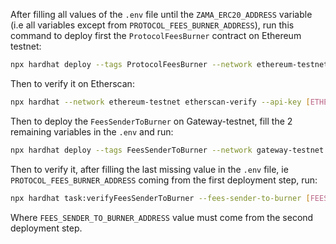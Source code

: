 After filling all values of the `.env` file until the `ZAMA_ERC20_ADDRESS` variable (i.e all variables except from `PROTOCOL_FEES_BURNER_ADDRESS`), run this command to deploy first the `ProtocolFeesBurner` contract on Ethereum testnet:

```bash
npx hardhat deploy --tags ProtocolFeesBurner --network ethereum-testnet
```

Then to verify it on Etherscan: 

```bash
npx hardhat --network ethereum-testnet etherscan-verify --api-key [ETHERSCAN_API] --license BSD-3-Clause --force-license
```

Then to deploy the `FeesSenderToBurner` on Gateway-testnet, fill the 2 remaining variables in the `.env` and run: 

```bash
npx hardhat deploy --tags FeesSenderToBurner --network gateway-testnet
```

Then to verify it, after filling the last missing value in the `.env` file, ie `PROTOCOL_FEES_BURNER_ADDRESS` coming from the first deployment step, run: 

```bash
npx hardhat task:verifyFeesSenderToBurner --fees-sender-to-burner [FEES_SENDER_TO_BURNER_ADDRESS] --network gateway-testnet
```

Where `FEES_SENDER_TO_BURNER_ADDRESS` value must come from the second deployment step.